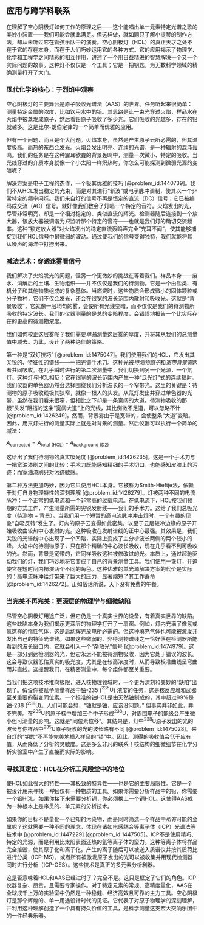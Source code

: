 ## 应用与跨学科联系

在理解了空心阴极灯如何工作的原理之后——这个能唱出单一元素特定光谱之歌的美妙小装置——我们可能会就此满足。但这样做，就如同只了解小提琴的制作方法，却从未听过它在管弦乐队中的演奏。空心阴极灯（HCL）的真正天才之处不在于它的存在本身，而在于人们巧妙运用它的各种方式。它的应用揭示了物理学、化学和工程学之间精彩的相互作用，讲述了一个用日益精进的智慧解决一个又一个实际问题的​​故事。这种灯不仅仅是一个工具；它是一把钥匙，为无数科学领域的精确测量打开了大门。

### 现代化学的核心：于烈焰中观察

空心阴极灯的主要舞台是原子吸收光谱法（AAS）的世界。任务听起来很简单：测量特定金属的浓度，比如饮用水中的铅。其思路是让一束光穿过火焰，样品水在火焰中被蒸发成原子，然后看铅原子吸收了多少光。它们吸收的光越多，存在的铅就越多。这是比尔-朗伯定律的一个简单而优雅的应用。

但有一个问题，而且是个大问题。火焰本身，虽然是产生原子云所必需的，但其温度极高。而热的东西会发光。火焰会发出明亮、连续的光谱，是一种辐射的混沌轰鸣。我们的任务是在这种震耳欲聋的背景轰鸣中，测量一次微小、特定的吸收。当光线穿过的介质本身就像一个小太阳一样炽热时，你怎么可能探测到微弱光源的变暗呢？

解决方案是电子工程的杰作，一个极其优雅的技巧 [@problem_id:1440739]。我们不从HCL发出稳定的光束，而是对其进行“斩波”或电子脉冲调制，使其以一个非常特定的频率闪烁。我们来自灯的信号不再是恒定的直流（DC）信号；它已被编码成交流（AC）信号。就好像我们教会了灯唱一个特定的音符。火焰发出的光，尽管非常明亮，却是一个相对稳定的、类似直流的辉光。检测器随后连接到一个放大器，该放大器被调谐为*只*监听那个特定的音符——也就是我们灯的确切交流频率。这种“锁定放大器”对火焰发出的稳定直流轰鸣声完全“充耳不闻”，使其能够捕捉到我们HCL信号中最微弱的波动。通过使我们的信号变得独特，我们就能将其从噪声的海洋中打捞出来。

### 减法艺术：穿透迷雾看信号

我们解决了火焰发光的问题，但另一个更微妙的挑战在等着我们。样品本身——废水、消解后的土壤、生物组织——并不仅仅是我们的待测物。它是一个由盐类、有机分子和其他物质组成的复杂基体。当燃烧时，这些物质会形成微小的固体颗粒或分子物种，它们不仅会发光，还会在很宽的波长范围内散射和吸收光。这就是“背景吸收”，它就像一层均匀的雾，会使所有光线变暗，而不仅仅是我们的待测物所吸收的特定波长。我们的仪器测量的是总的变暗程度，会错误地报告一个比实际存在的更高的待测物浓度。

我们如何校正这层雾呢？我们需要*单独*测量这层雾的厚度，并将其从我们的总测量值中减去。为此，设计了两种绝佳的策略。

第一种是“双灯技巧” [@problem_id:1475047]。我们使用我们的HCL，它发出其尖锐的、特征性的谱线——一把光谱手术刀。这种光被*待测物原子*和*宽带背景雾*两者共同吸收。在几乎瞬时进行的第二次测量中，我们切换到另一个光源，一个氘灯。这种灯与HCL相反；它在很宽的波长范围内产生一种“泛光灯”式的连续辐射。我们仪器的单色器仍然会选择围绕我们分析波长的一个窄带光。这里的关键是：待测物的原子吸收线极其狭窄，就像一根人的头发。从氘灯发出并穿过单色器的光带，虽然在我们看来很窄，但相比之下却是一条宽阔的大道。待测物吸收的那根“头发”阻挡的这条“宽阔大道”上的光线，其比例微不足道，可以忽略不计 [@problem_id:1426249]。然而，背景雾由于是宽带的，会使整条“大道”变暗。因此，用氘灯进行的测量实际上就是对背景的测量。然后仪器可以执行一个简单的减法：

$A_{\text{corrected}} = A_{\text{total (HCL)}} - A_{\text{background (D2)}}$

这给出了我们待测物的真实吸光度 [@problem_id:1426235]。这是一个手术刀与一把宽油漆刷之间的比较：手术刀既能感知精细的手术切口，也能感知皮肤上的污迹；而宽油漆刷只对污迹敏感。

第二种方法更加巧妙，因为它只使用HCL本身。它被称为Smith-Hieftje法，依赖于对灯自身物理特性的深刻理解 [@problem_id:1426279]。灯被两种不同的电流脉冲：一个正常的低电流和一个非常高的过载电流。在低电流下，HCL按我们预期的方式工作，产生测量所需的尖锐发射线——我们的手术刀。这给了我们总吸光度（待测物 + 背景）。当我们用一个短暂的高电流脉冲冲击灯时，一个有趣的现象“自吸反转”发生了。灯内的原子云变得如此密集，以至于云层较冷边缘的原子开始吸收由较热中心发射的光。这种吸收在发射谱线的正中心最强。其效果是，我们尖锐的光谱线中心出现了一个凹陷，实际上变成了主分析波长两侧的两个较小的峰。火焰中的待测物原子，只在那个精确的中心波长吸收，现在几乎看不到可吸收的光。然而，背景是宽带的，它同样吸收这种被修改过的光。本质上，通过超驰驱动我们的灯，我们巧妙地将它变成了自己的背景测量工具。我们使用一盏灯，并迫使它在短时间内扮演两个不同的角色。这种优雅的单光源解决方案的代价是实际的：高电流脉冲给灯带来了巨大的压力，显著缩短了其工作寿命 [@problem_id:1426272]。正如俗话所说，天下没有免费的午餐。

### 当完美不再完美：更深层的物理学与细微缺陷

尽管空心阴极灯用途广泛，但它仍是一个真实世界的设备，有着真实世界的缺陷。这些缺陷本身为我们揭示更深层的物理学打开了一扇窗。例如，灯内充满了像氖或氩这样的惰性气体，这是启动辉光放电所必需的。但这种填充气体也可能被激发并发出自己的特征光谱线。如果这些微弱的、非待测物谱线之一恰好落在检测器所能看到的波长窗口内，它就会引入一个“杂散光”信号 [@problem_id:1474979]。这是一部分到达检测器的光，但它永远不能被待测物吸收，因为它处于错误的波长。这会导致仪器低估真实的吸光度，尤其是在较高浓度时，从而导致校准曲线呈弯曲而非直线。这提醒我们，在精密测量中，每个组件都至关重要。

当我们把这项技术推向极限，进入核物理领域时，一个更为深刻和美妙的“缺陷”出现了。假设你被赋予测量样品中铀-235 ($^{235}\text{U}$) 浓度的任务，这是核反应堆和武器至关重要的裂变同位素。一个标准的铀HCL是由天然铀制成的，其中超过99%是铀-238 ($^{238}\text{U}$)。人们可能会想，“铀就是铀，应该没问题。” 但事实并非如此，并不完美。在$^{235}\text{U}$的原子核中增加三个中子形成$^{238}\text{U}$，对周围电子的能级会产生微小但可测量的影响。这就是“同位素位移”。其结果是，灯中$^{238}\text{U}$原子发出的光的波长与你样品中$^{235}\text{U}$原子吸收的光的波长略有不同 [@problem_id:1475028]。来自灯的“钥匙”不再能完美地插入样品的“锁”中。因此，测得的吸收值会低于应有值，从而降低了分析的灵敏度。这是多么非凡的联系！核结构的细微细节在化学分析实验室中产生了直接而实际的影响。

### 寻找其定位：HCL在分析工具殿堂中的地位

使HCL如此强大的特性——其极致的特异性——也是它的主要局限性。它是一个被设计用来寻找*一种*且仅有一种物质的工具。如果你需要分析样品中的铅，你需要一个铅HCL。如果你接下来需要分析镉，你必须换上一个镉HCL。这使得AAS成为一种根本上是序贯的、单元素的分析技术。

如果你的目标不是量化一个已知的污染物，而是同时筛选一个样品中*所有*可能的金属呢？这就需要一种不同的理念，体现在诸如电感耦合等离子体（ICP）光谱法等技术中 [@problem_id:1447229] [@problem_id:1447505]。ICP不是使用精巧、特定的光源，而是利用比太阳表面还热的氩等离子体的蛮力。这种等离子体将样品完全摧毁，使其原子化和离子化。产生的离子随后可以被送入质谱仪并按其质荷比进行分类（ICP-MS），或者所有被激发原子发出的光可以被收集并用现代检测器同时进行分析（ICP-OES）。这些技术是真正的多元素分析利器。

这是否意味着HCL和AAS已经过时了？完全不是。这只是框定了它们的角色。ICP仪器复杂、昂贵，且需要专家操作。对于特定元素的常规、高精度量化，AAS在全球成千上万的实验室中仍然是一种稳健、经济高效且可靠的主力工具。空心阴极灯是那个辉煌的、单一用途设计时代的见证。它代表了对原子物理学的深刻理解，并利用这种理解创造了一个具有持久价值的工具，是科学测量这支宏大交响乐团中的一件经典乐器。